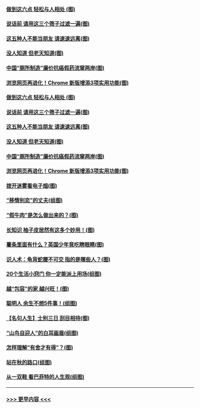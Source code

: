 #### [做到这六点 轻松与人相处 (图)](../pages/p8/907429.md?t=09190211) 
#### [说话前 请用这三个筛子过滤一遍(图)](../pages/p8/906928.md?t=09190211) 
#### [这五种人不能当朋友 请速速远离(图)](../pages/p8/907726.md?t=09190211) 
#### [没人知道 但老天知道(图)](../pages/p8/907731.md?t=09190211) 
#### [中国“厕所制造”廉价抗癌假药流窜两岸(图)](../pages/p8/907723.md?t=09190211) 
#### [浏览网页再进化！Chrome 新版增添3项实用功能(图)](../pages/p8/907714.md?t=09190211) 
#### [做到这六点 轻松与人相处 (图)](../pages/p8/907429.md?t=09190211) 
#### [说话前 请用这三个筛子过滤一遍(图)](../pages/p8/906928.md?t=09190211) 
#### [这五种人不能当朋友 请速速远离(图)](../pages/p8/907726.md?t=09190211) 
#### [没人知道 但老天知道(图)](../pages/p8/907731.md?t=09190211) 
#### [中国“厕所制造”廉价抗癌假药流窜两岸(图)](../pages/p8/907723.md?t=09190211) 
#### [浏览网页再进化！Chrome 新版增添3项实用功能(图)](../pages/p8/907714.md?t=09190211) 
#### [拨开迷雾看电子烟(图)](../pages/p8/907427.md?t=09190211) 
#### [“移情别恋”的丈夫(组图)](../pages/p8/907644.md?t=09190211) 
#### [“假牛肉”是怎么做出来的？(图)](../pages/p8/907668.md?t=09190211) 
#### [长知识 柚子皮居然有这多个妙用！(图)](../pages/p8/907425.md?t=09190211) 
#### [薯条里面有什么？英国少年竟吃瞎眼睛(图)](../pages/p8/907381.md?t=09190211) 
#### [识人术：龟背蛇腰不可交 指的是哪些人？(图)](../pages/p8/907503.md?t=09190211) 
#### [20个生活小窍门 你一定能派上用场(组图)](../pages/p8/907510.md?t=09190211) 
#### [越“包容”的家 越兴旺！(图)](../pages/p8/907328.md?t=09190211) 
#### [聪明人 余生不想5件事！(组图)](../pages/p8/907364.md?t=09190211) 
#### [【名句人生】士别三日 刮目相待(图)](../pages/p8/906988.md?t=09190211) 
#### [“山鸟自迎人”的白耳画眉(组图)](../pages/p8/907332.md?t=09190211) 
#### [怎样理解“有舍才有得”？(图)](../pages/p8/906872.md?t=09190211) 
#### [站在秋的路口(组图)](../pages/p8/906914.md?t=09190211) 
#### [从一双鞋 看巴菲特的人生观(组图)](../pages/p8/907311.md?t=09190211) 

----
#### [ >>> 更早内容 <<< ](../indexes/p8-earlier.md)
